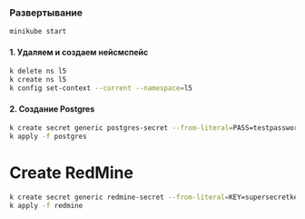 ### Развертывание
```bash
minikube start
```
#### 1. Удаляем и создаем нейсмспейс
```bash
k delete ns l5
k create ns l5
k config set-context --current --namespace=l5
```
#### 2. Создание Postgres
```bash
k create secret generic postgres-secret --from-literal=PASS=testpassword
k apply -f postgres
```

# Create RedMine
```bash
k create secret generic redmine-secret --from-literal=KEY=supersecretkey
k apply -f redmine
```